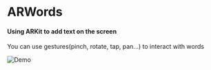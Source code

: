 # ARWords

#### Using ARKit to add text on the screen

You can use gestures(pinch, rotate, tap, pan...) to interact with words

![Demo](https://user-images.githubusercontent.com/13248757/30797277-eec0e686-a207-11e7-89fd-2c34f4e34426.gif)
